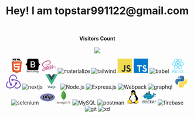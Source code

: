<h1 align="center"> Hey! I am topstar991122@gmail.com</h1>

<div align="center">
<br><p align="centre"><b>Visitors Count</b></p>  
<p align="center"><img align="center" src="https://profile-counter.glitch.me/{pro-top-star}/count.svg" /></p>
</div>

<p align="center">  <img src="https://raw.githubusercontent.com/devicons/devicon/master/icons/html5/html5-original-wordmark.svg" alt="html5" width="40" height="40"/>   <img src="https://raw.githubusercontent.com/devicons/devicon/master/icons/bootstrap/bootstrap-plain-wordmark.svg" alt="bootstrap" width="40" height="40"/>   <img src="https://raw.githubusercontent.com/devicons/devicon/master/icons/sass/sass-original.svg" alt="sass" width="40" height="40"/> <img src="https://raw.githubusercontent.com/prplx/svg-logos/5585531d45d294869c4eaab4d7cf2e9c167710a9/svg/materialize.svg" alt="materialize" width="40" height="40"/>  <img src="https://www.vectorlogo.zone/logos/tailwindcss/tailwindcss-icon.svg" alt="tailwind" width="40" height="40"/>  <img src="https://raw.githubusercontent.com/devicons/devicon/master/icons/javascript/javascript-original.svg" alt="javascript" width="40" height="40"/>   <img src="https://raw.githubusercontent.com/devicons/devicon/master/icons/typescript/typescript-original.svg" alt="typescript" width="40" height="40"/>  
  <img src="https://www.vectorlogo.zone/logos/babeljs/babeljs-icon.svg" alt="babel" width="40" height="40"/>  <img src="https://raw.githubusercontent.com/devicons/devicon/master/icons/react/react-original-wordmark.svg" alt="react" width="40" height="40"/>  <img src="https://raw.githubusercontent.com/devicons/devicon/master/icons/redux/redux-original.svg" alt="redux" width="40" height="40"/>  <img src="https://cdn.worldvectorlogo.com/logos/nextjs-2.svg" alt="nextjs" width="40" height="40"/>   <img src="https://raw.githubusercontent.com/devicons/devicon/master/icons/vuejs/vuejs-original-wordmark.svg" alt="vuejs" width="40" height="40"/> 
  <img  src="https://profilinator.rishav.dev/skills-assets/nodejs-original-wordmark.svg" alt="Node.js" height="40" />  
<img  src="https://profilinator.rishav.dev/skills-assets/express-original-wordmark.svg" alt="Express.js" height="40" />   
<img  src="https://profilinator.rishav.dev/skills-assets/webpack-original.svg" alt="Webpack" height="40" />   
 <img src="https://www.vectorlogo.zone/logos/graphql/graphql-icon.svg" alt="graphql" width="40" height="40"/>  <img src="https://raw.githubusercontent.com/devicons/devicon/master/icons/python/python-original.svg" alt="python" width="40" height="40"/>   <img src="https://raw.githubusercontent.com/detain/svg-logos/780f25886640cef088af994181646db2f6b1a3f8/svg/selenium-logo.svg" alt="selenium" width="40" height="40"/>    <img src="https://raw.githubusercontent.com/devicons/devicon/master/icons/php/php-original.svg" alt="php" width="40" height="40"/>   <img src="https://raw.githubusercontent.com/devicons/devicon/master/icons/mongodb/mongodb-original-wordmark.svg" alt="mongodb" width="40" height="40"/>  
<img  src="https://profilinator.rishav.dev/skills-assets/mysql-original-wordmark.svg" alt="MySQL" height="40" />   <img src="https://www.vectorlogo.zone/logos/getpostman/getpostman-icon.svg" alt="postman" width="40" height="40"/>    <img src="https://raw.githubusercontent.com/devicons/devicon/master/icons/linux/linux-original.svg" alt="linux" width="40" height="40"/> <img src="https://raw.githubusercontent.com/devicons/devicon/master/icons/docker/docker-original-wordmark.svg" alt="docker" width="40" height="40"/>   <img src="https://www.vectorlogo.zone/logos/firebase/firebase-icon.svg" alt="firebase" width="40" height="40"/>    <img src="https://www.vectorlogo.zone/logos/git-scm/git-scm-icon.svg" alt="git" width="40" height="40"/>   <img src="https://cdn.worldvectorlogo.com/logos/adobe-xd.svg" alt="xd" width="40" height="40"/> 
    </p>

